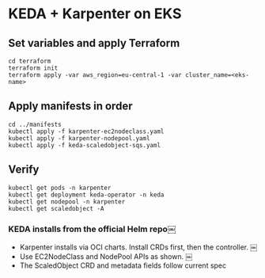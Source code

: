 # KEDA + Karpenter on EKS

## Set variables and apply Terraform

```
cd terraform
terraform init
terraform apply -var aws_region=eu-central-1 -var cluster_name=<eks-name>
```

## Apply manifests in order

```
cd ../manifests
kubectl apply -f karpenter-ec2nodeclass.yaml
kubectl apply -f karpenter-nodepool.yaml
kubectl apply -f keda-scaledobject-sqs.yaml
```

## Verify

```
kubectl get pods -n karpenter
kubectl get deployment keda-operator -n keda
kubectl get nodepool -n karpenter
kubectl get scaledobject -A
```

### KEDA installs from the official Helm repo￼

- Karpenter installs via OCI charts. Install CRDs first, then the controller.  ￼
- Use EC2NodeClass and NodePool APIs as shown.  ￼
- The ScaledObject CRD and metadata fields follow current spec